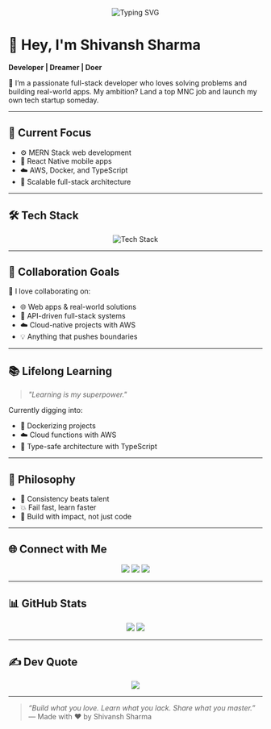 <!-- Typing Banner -->
<p align="center">
  <img src="https://readme-typing-svg.demolab.com?font=Fira+Code&pause=1000&center=true&vCenter=true&width=750&lines=Code.+Create.+Conquer.;Dream+big,+build+bigger.;Every+challenge+is+a+chance+to+grow.;Persist.+Solve.+Succeed." alt="Typing SVG" />
</p>


# 👋 Hey, I'm Shivansh Sharma  
**Developer | Dreamer | Doer**  

🚀 I’m a passionate full-stack developer who loves solving problems and building real-world apps. My ambition? Land a top MNC job and launch my own tech startup someday.

---

## 🚀 Current Focus

- ⚙️ MERN Stack web development  
- 📱 React Native mobile apps  
- ☁️ AWS, Docker, and TypeScript  
- 🧠 Scalable full-stack architecture  

---

## 🛠️ Tech Stack

<p align="center">
  <img src="https://skillicons.dev/icons?i=js,ts,html,css,react,next,nodejs,express,mongodb,mysql,docker,aws,git,github,figma,postman,tailwind" alt="Tech Stack" />
</p>

---

## 🤝 Collaboration Goals

💬 I love collaborating on:
- 🌐 Web apps & real-world solutions  
- 🧩 API-driven full-stack systems  
- ☁️ Cloud-native projects with AWS  
- 💡 Anything that pushes boundaries  

---

## 📚 Lifelong Learning

> _"Learning is my superpower."_

Currently digging into:
- 🐳 Dockerizing projects  
- ☁️ Cloud functions with AWS  
- 🧠 Type-safe architecture with TypeScript  

---

## 🧠 Philosophy

- 🔁 Consistency beats talent  
- 💥 Fail fast, learn faster  
- 💯 Build with impact, not just code  


---

## 🌐 Connect with Me

<p align="center">
  <a href="https://instagram.com/shivxnshxrma"><img src="https://img.shields.io/badge/Instagram-%23E4405F?logo=Instagram&logoColor=white" /></a>
  <a href="https://linkedin.com/in/shivansh-sharma-69452131a"><img src="https://img.shields.io/badge/LinkedIn-%230077B5?logo=linkedin&logoColor=white" /></a>
  <a href="https://x.com/shivxnshxrma"><img src="https://img.shields.io/badge/X-%23000000?logo=x&logoColor=white" /></a>
</p>

---

## 📊 GitHub Stats

<p align="center">
  <img src="https://github-readme-stats.vercel.app/api?username=shivxnshxrma&show_icons=true&theme=radical&hide_border=true" />
  <img src="https://github-readme-stats.vercel.app/api/top-langs/?username=shivxnshxrma&layout=compact&theme=radical&hide_border=true" />
</p>

---

## ✍️ Dev Quote

<p align="center">
  <img src="https://quotes-github-readme.vercel.app/api?type=horizontal&theme=tokyonight" />
</p>

---

> _“Build what you love. Learn what you lack. Share what you master.”_  
> — Made with ❤️ by Shivansh Sharma

